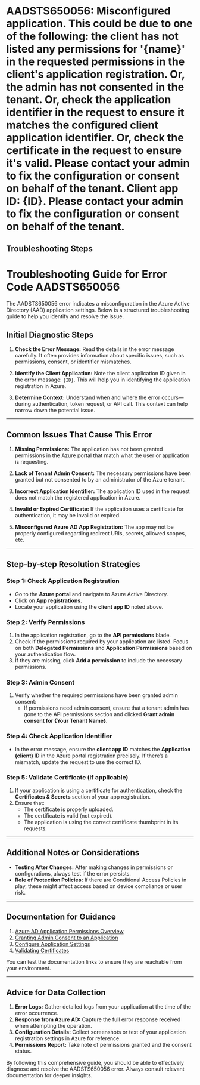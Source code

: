 # AADSTS650056: Misconfigured application. This could be due to one of the following: the client has not listed any permissions for '{name}' in the requested permissions in the client's application registration. Or, the admin has not consented in the tenant. Or, check the application identifier in the request to ensure it matches the configured client application identifier. Or, check the certificate in the request to ensure it's valid. Please contact your admin to fix the configuration or consent on behalf of the tenant. Client app ID: {ID}. Please contact your admin to fix the configuration or consent on behalf of the tenant.


## Troubleshooting Steps
# Troubleshooting Guide for Error Code AADSTS650056

The AADSTS650056 error indicates a misconfiguration in the Azure Active Directory (AAD) application settings. Below is a structured troubleshooting guide to help you identify and resolve the issue.

## Initial Diagnostic Steps

1. **Check the Error Message:** Read the details in the error message carefully. It often provides information about specific issues, such as permissions, consent, or identifier mismatches.
  
2. **Identify the Client Application:** Note the client application ID given in the error message: `{ID}`. This will help you in identifying the application registration in Azure.

3. **Determine Context:** Understand when and where the error occurs—during authentication, token request, or API call. This context can help narrow down the potential issue.

---

## Common Issues That Cause This Error

1. **Missing Permissions:** The application has not been granted permissions in the Azure portal that match what the user or application is requesting.

2. **Lack of Tenant Admin Consent:** The necessary permissions have been granted but not consented to by an administrator of the Azure tenant.

3. **Incorrect Application Identifier:** The application ID used in the request does not match the registered application in Azure.

4. **Invalid or Expired Certificate:** If the application uses a certificate for authentication, it may be invalid or expired.

5. **Misconfigured Azure AD App Registration:** The app may not be properly configured regarding redirect URIs, secrets, allowed scopes, etc.

---

## Step-by-step Resolution Strategies

### Step 1: Check Application Registration

- Go to the **Azure portal** and navigate to Azure Active Directory.
- Click on **App registrations**.
- Locate your application using the **client app ID** noted above.

### Step 2: Verify Permissions

1. In the application registration, go to the **API permissions** blade.
2. Check if the permissions required by your application are listed. Focus on both **Delegated Permissions** and **Application Permissions** based on your authentication flow.
3. If they are missing, click **Add a permission** to include the necessary permissions.

### Step 3: Admin Consent

1. Verify whether the required permissions have been granted admin consent:
   - If permissions need admin consent, ensure that a tenant admin has gone to the API permissions section and clicked **Grant admin consent for {Your Tenant Name}**.
   
### Step 4: Check Application Identifier

- In the error message, ensure the **client app ID** matches the **Application (client) ID** in the Azure portal registration precisely. If there’s a mismatch, update the request to use the correct ID.

### Step 5: Validate Certificate (if applicable)

1. If your application is using a certificate for authentication, check the **Certificates & Secrets** section of your app registration.
2. Ensure that:
   - The certificate is properly uploaded.
   - The certificate is valid (not expired).
   - The application is using the correct certificate thumbprint in its requests.

---

## Additional Notes or Considerations

- **Testing After Changes:** After making changes in permissions or configurations, always test if the error persists.
- **Role of Protection Policies:** If there are Conditional Access Policies in play, these might affect access based on device compliance or user risk.

---

## Documentation for Guidance

1. [Azure AD Application Permissions Overview](https://docs.microsoft.com/en-us/azure/active-directory/develop/v2-app-permissions)
2. [Granting Admin Consent to an Application](https://docs.microsoft.com/en-us/azure/active-directory/develop/v2-admin-consent)
3. [Configure Application Settings](https://docs.microsoft.com/en-us/azure/active-directory/develop/howto-application-config)
4. [Validating Certificates](https://docs.microsoft.com/en-us/azure/active-directory/develop/howto-keys-and-certificates)

You can test the documentation links to ensure they are reachable from your environment.

---

## Advice for Data Collection

1. **Error Logs:** Gather detailed logs from your application at the time of the error occurrence.
2. **Response from Azure AD:** Capture the full error response received when attempting the operation.
3. **Configuration Details:** Collect screenshots or text of your application registration settings in Azure for reference.
4. **Permissions Report:** Take note of permissions granted and the consent status.

By following this comprehensive guide, you should be able to effectively diagnose and resolve the AADSTS650056 error. Always consult relevant documentation for deeper insights.